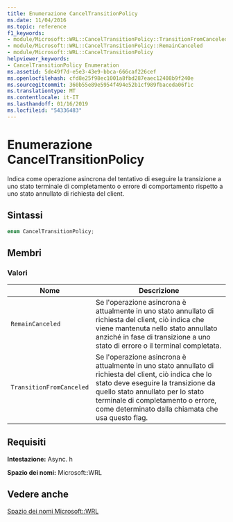 ```yaml
---
title: Enumerazione CancelTransitionPolicy
ms.date: 11/04/2016
ms.topic: reference
f1_keywords:
- module/Microsoft::WRL::CancelTransitionPolicy::TransitionFromCanceled
- module/Microsoft::WRL::CancelTransitionPolicy::RemainCanceled
- module/Microsoft::WRL::CancelTransitionPolicy
helpviewer_keywords:
- CancelTransitionPolicy Enumeration
ms.assetid: 5de49f7d-e5e3-43e9-bbca-666caf226cef
ms.openlocfilehash: cfd8e25f98ec1001a8fbd287eaec12408b9f240e
ms.sourcegitcommit: 360b55e89e5954f494e52b1cf989fbaceda06f1c
ms.translationtype: MT
ms.contentlocale: it-IT
ms.lasthandoff: 01/16/2019
ms.locfileid: "54336483"
---
```

# <a name="canceltransitionpolicy-enumeration"></a>Enumerazione CancelTransitionPolicy

Indica come operazione asincrona del tentativo di eseguire la transizione a uno stato terminale di completamento o errore di comportamento rispetto a uno stato annullato di richiesta del client.

## <a name="syntax"></a>Sintassi

```cpp
enum CancelTransitionPolicy;
```

## <a name="members"></a>Membri

### <a name="values"></a>Valori

|Nome|Descrizione|
|----------|-----------------|
|`RemainCanceled`|Se l'operazione asincrona è attualmente in uno stato annullato di richiesta del client, ciò indica che viene mantenuta nello stato annullato anziché in fase di transizione a uno stato di errore o il terminal completata.|
|`TransitionFromCanceled`|Se l'operazione asincrona è attualmente in uno stato annullato di richiesta del client, ciò indica che lo stato deve eseguire la transizione da quello stato annullato per lo stato terminale di completamento o errore, come determinato dalla chiamata che usa questo flag.|

## <a name="requirements"></a>Requisiti

**Intestazione:** Async. h

**Spazio dei nomi:** Microsoft::WRL

## <a name="see-also"></a>Vedere anche

[Spazio dei nomi Microsoft::WRL](microsoft-wrl-namespace.md)